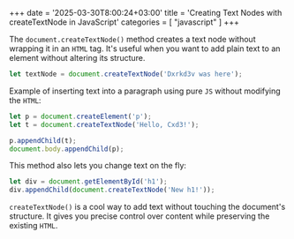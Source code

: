 +++
date = '2025-03-30T8:00:24+03:00'
title = 'Creating Text Nodes with createTextNode in JavaScript'
categories = [ "javascript" ]
+++

The `document.createTextNode()` method creates a text node without wrapping it in an `HTML` tag. It's useful when you want to add plain text to an element without altering its structure.

```js
let textNode = document.createTextNode('Dxrkd3v was here');
```

Example of inserting text into a paragraph using pure `JS` without modifying the `HTML`:

```js
let p = document.createElement('p');  
let t = document.createTextNode('Hello, Cxd3!');  

p.appendChild(t);  
document.body.appendChild(p); 
```

This method also lets you change text on the fly:

```js
let div = document.getElementById('h1');  
div.appendChild(document.createTextNode('New h1!'));  
```

`createTextNode()` is a cool way to add text without touching the document's structure. It gives you precise control over content while preserving the existing `HTML`.
